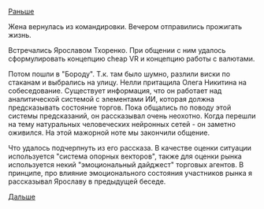 [Раньше](2018.09.16.md)

Жена вернулась из командировки. Вечером отправились прожигать жизнь.

Встречались Ярославом Тхоренко. При общении с ним удалось сформулировать концепцию cheap VR и концепцию работы с валютами.

Потом пошли в "Бороду". Т.к. там было шумно, разлили виски по стаканам и выбрались на улицу. Нелли притащила Олега Никитина на собеседование.
Существует информация, что он работает над аналитической системой с элементами ИИ, которая должна предсказывать состояние торгов.
Пока общались по поводу этой системы предсказаний, он рассказывал очень неохотно. Когда перешли на тему натуральных человеческих нейронных сетей - он заметно оживился. На этой мажорной ноте мы закончили общение.

Что удалось подчерпнуть из его рассказа.
В качестве оценки ситуации используется "система опорных векторов", также для оценки рынка используется некий "эмоциональный дайджест" торговых агентов. В принципе, про влияние эмоционального состояния участников рынка я рассказывал Ярославу в предыдущей беседе.

[Дальше](2018.09.23.md)